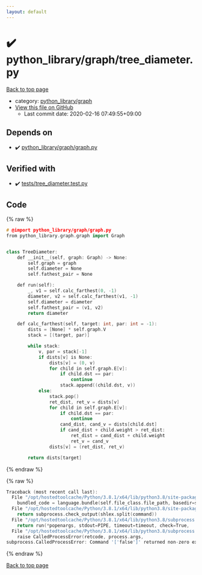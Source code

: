 ```yaml
---
layout: default
---
```


<!-- mathjax config similar to math.stackexchange -->
<script type="text/javascript" async
  src="https://cdnjs.cloudflare.com/ajax/libs/mathjax/2.7.5/MathJax.js?config=TeX-MML-AM_CHTML">
</script>
<script type="text/x-mathjax-config">
  MathJax.Hub.Config({
    TeX: { equationNumbers: { autoNumber: "AMS" }},
    tex2jax: {
      inlineMath: [ ['$','$'] ],
      processEscapes: true
    },
    "HTML-CSS": { matchFontHeight: false },
    displayAlign: "left",
    displayIndent: "2em"
  });
</script>

<script type="text/javascript" src="https://cdnjs.cloudflare.com/ajax/libs/jquery/3.4.1/jquery.min.js"></script>
<script src="https://cdn.jsdelivr.net/npm/jquery-balloon-js@1.1.2/jquery.balloon.min.js" integrity="sha256-ZEYs9VrgAeNuPvs15E39OsyOJaIkXEEt10fzxJ20+2I=" crossorigin="anonymous"></script>
<script type="text/javascript" src="../../../assets/js/copy-button.js"></script>
<link rel="stylesheet" href="../../../assets/css/copy-button.css" />


# :heavy_check_mark: python_library/graph/tree_diameter.py

<a href="../../../index.html">Back to top page</a>

* category: <a href="../../../index.html#7e80885bc8a78dc63feed9f40126ba0e">python_library/graph</a>
* <a href="{{ site.github.repository_url }}/blob/master/python_library/graph/tree_diameter.py">View this file on GitHub</a>
    - Last commit date: 2020-02-16 07:49:55+09:00




## Depends on

* :heavy_check_mark: <a href="graph.py.html">python_library/graph/graph.py</a>


## Verified with

* :heavy_check_mark: <a href="../../../verify/tests/tree_diameter.test.py.html">tests/tree_diameter.test.py</a>


## Code

<a id="unbundled"></a>
{% raw %}
```cpp
# @import python_library/graph/graph.py
from python_library.graph.graph import Graph


class TreeDiameter:
    def __init__(self, graph: Graph) -> None:
        self.graph = graph
        self.diameter = None
        self.fathest_pair = None

    def run(self):
        _, v1 = self.calc_farthest(0, -1)
        diameter, v2 = self.calc_farthest(v1, -1)
        self.diameter = diameter
        self.fathest_pair = (v1, v2)
        return diameter

    def calc_farthest(self, target: int, par: int = -1):
        dists = [None] * self.graph.V
        stack = [(target, par)]

        while stack:
            v, par = stack[-1]
            if dists[v] is None:
                dists[v] = (0, v)
                for child in self.graph.E[v]:
                    if child.dst == par:
                        continue
                    stack.append((child.dst, v))
            else:
                stack.pop()
                ret_dist, ret_v = dists[v]
                for child in self.graph.E[v]:
                    if child.dst == par:
                        continue
                    cand_dist, cand_v = dists[child.dst]
                    if cand_dist + child.weight > ret_dist:
                        ret_dist = cand_dist + child.weight
                        ret_v = cand_v
                dists[v] = (ret_dist, ret_v)

        return dists[target]

```
{% endraw %}

<a id="bundled"></a>
{% raw %}
```cpp
Traceback (most recent call last):
  File "/opt/hostedtoolcache/Python/3.8.1/x64/lib/python3.8/site-packages/onlinejudge_verify/docs.py", line 348, in write_contents
    bundled_code = language.bundle(self.file_class.file_path, basedir=self.cpp_source_path)
  File "/opt/hostedtoolcache/Python/3.8.1/x64/lib/python3.8/site-packages/onlinejudge_verify/languages/other.py", line 48, in bundle
    return subprocess.check_output(shlex.split(command))
  File "/opt/hostedtoolcache/Python/3.8.1/x64/lib/python3.8/subprocess.py", line 411, in check_output
    return run(*popenargs, stdout=PIPE, timeout=timeout, check=True,
  File "/opt/hostedtoolcache/Python/3.8.1/x64/lib/python3.8/subprocess.py", line 512, in run
    raise CalledProcessError(retcode, process.args,
subprocess.CalledProcessError: Command '['false']' returned non-zero exit status 1.

```
{% endraw %}

<a href="../../../index.html">Back to top page</a>

